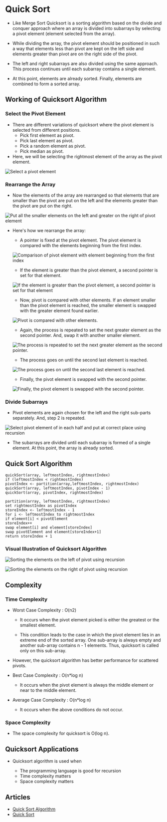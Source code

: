 # Quick Sort

- Like Merge Sort Quicksort is a sorting algorithm based on the divide and conquer approach where an array is divided into subarrays by selecting a pivot element (element selected from the array).

- While dividing the array, the pivot element should be positioned in such a way that elements less than pivot are kept on the left side and elements greater than pivot are on the right side of the pivot.

- The left and right subarrays are also divided using the same approach. This process continues until each subarray contains a single element.

- At this point, elements are already sorted. Finally, elements are combined to form a sorted array.

## Working of Quicksort Algorithm

### Select the Pivot Element

- There are different variations of quicksort where the pivot element is selected from different positions.
  - Pick first element as pivot.
  - Pick last element as pivot.
  - Pick a random element as pivot.
  - Pick median as pivot.
- Here, we will be selecting the rightmost element of the array as the pivot element.

![Select a pivot element](/Algorithms/Sorting/QuickSort/Images/quickSort1.webp)

### Rearrange the Array

- Now the elements of the array are rearranged so that elements that are smaller than the pivot are put on the left and the elements greater than the pivot are put on the right.

![Put all the smaller elements on the left and greater on the right of pivot element](/Algorithms/Sorting/QuickSort/Images/quickSort2.webp)

- Here's how we rearrange the array:

  - A pointer is fixed at the pivot element. The pivot element is compared with the elements beginning from the first index.

  ![Comparison of pivot element with element beginning from the first index](/Algorithms/Sorting/QuickSort/Images/quickSort3.webp)

  - If the element is greater than the pivot element, a second pointer is set for that element.

  ![If the element is greater than the pivot element, a second pointer is set for that element](/Algorithms/Sorting/QuickSort/Images/quickSort4.webp)

  - Now, pivot is compared with other elements. If an element smaller than the pivot element is reached, the smaller element is swapped with the greater element found earlier.

  ![Pivot is compared with other elements.](/Algorithms/Sorting/QuickSort/Images/quickSort5.webp)

  - Again, the process is repeated to set the next greater element as the second pointer. And, swap it with another smaller element.

  ![The process is repeated to set the next greater element as the second pointer.](/Algorithms/Sorting/QuickSort/Images/quickSort6.webp)

  - The process goes on until the second last element is reached.

  ![The process goes on until the second last element is reached.](/Algorithms/Sorting/QuickSort/Images/quickSort7.webp)

  - Finally, the pivot element is swapped with the second pointer.

  ![Finally, the pivot element is swapped with the second pointer.](/Algorithms/Sorting/QuickSort/Images/quickSort8.webp)

### Divide Subarrays

- Pivot elements are again chosen for the left and the right sub-parts separately. And, step 2 is repeated.

![Select pivot element of in each half and put at correct place using recursion](/Algorithms/Sorting/QuickSort/Images/quickSort9.webp)

- The subarrays are divided until each subarray is formed of a single element. At this point, the array is already sorted.

## Quick Sort Algorithm

```
quickSort(array, leftmostIndex, rightmostIndex)
if (leftmostIndex < rightmostIndex)
pivotIndex <- partition(array,leftmostIndex, rightmostIndex)
quickSort(array, leftmostIndex, pivotIndex - 1)
quickSort(array, pivotIndex, rightmostIndex)

partition(array, leftmostIndex, rightmostIndex)
set rightmostIndex as pivotIndex
storeIndex <- leftmostIndex - 1
for i <- leftmostIndex to rightmostIndex
if element[i] < pivotElement
storeIndex++
swap element[i] and element[storeIndex]
swap pivotElement and element[storeIndex+1]
return storeIndex + 1
```

### Visual Illustration of Quicksort Algorithm

![Sorting the elements on the left of pivot using recursion](/Algorithms/Sorting/QuickSort/Images/quickSort10.webp)

![Sorting the elements on the right of pivot using recursion](/Algorithms/Sorting/QuickSort/Images/quickSort11.webp)

## Complexity

### Time Complexity

- Worst Case Complexity : O(n2)

  - It occurs when the pivot element picked is either the greatest or the smallest element.

  - This condition leads to the case in which the pivot element lies in an extreme end of the sorted array. One sub-array is always empty and another sub-array contains n - 1 elements. Thus, quicksort is called only on this sub-array.

- However, the quicksort algorithm has better performance for scattered pivots.

- Best Case Complexity : O(n\*log n)

  - It occurs when the pivot element is always the middle element or near to the middle element.

- Average Case Complexity : O(n\*log n)
  - It occurs when the above conditions do not occur.

### Space Complexity

- The space complexity for quicksort is O(log n).

## Quicksort Applications

- Quicksort algorithm is used when

  - The programming language is good for recursion
  - Time complexity matters
  - Space complexity matters

## Articles

- [Quick Sort Algorithm](https://www.programiz.com/dsa/quick-sort)
- [Quick Sort](https://www.geeksforgeeks.org/quick-sort/)
